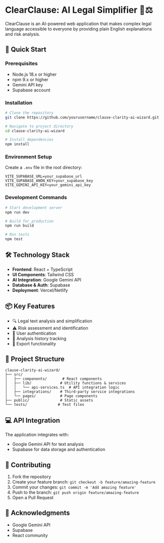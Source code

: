 # ClearClause: AI Legal Simplifier 🤖⚖️

ClearClause is an AI-powered web application that makes complex legal language accessible to everyone by providing plain English explanations and risk analysis.

## 🚀 Quick Start

### Prerequisites

- Node.js 18.x or higher
- npm 9.x or higher
- Gemini API key
- Supabase account

### Installation

```bash
# Clone the repository
git clone https://github.com/yourusername/clause-clarity-ai-wizard.git

# Navigate to project directory
cd clause-clarity-ai-wizard

# Install dependencies
npm install
```

### Environment Setup

Create a `.env` file in the root directory:

```env
VITE_SUPABASE_URL=your_supabase_url
VITE_SUPABASE_ANON_KEY=your_supabase_key
VITE_GEMINI_API_KEY=your_gemini_api_key
```

### Development Commands

```bash
# Start development server
npm run dev

# Build for production
npm run build

# Run tests
npm test
```

## 🛠️ Technology Stack

- **Frontend**: React + TypeScript
- **UI Components**: Tailwind CSS
- **AI Integration**: Google Gemini API
- **Database & Auth**: Supabase
- **Deployment**: Vercel/Netlify

## 📦 Key Features

- 🔍 Legal text analysis and simplification
- ⚠️ Risk assessment and identification
- 👤 User authentication
- 📝 Analysis history tracking
- 💾 Export functionality

## 📁 Project Structure

```
clause-clarity-ai-wizard/
├── src/
│   ├── components/       # React components
│   ├── lib/             # Utility functions & services
│   │   └── api-services.ts  # API integration logic
│   ├── integrations/    # Third-party service integrations
│   └── pages/           # Page components
├── public/              # Static assets
└── tests/              # Test files
```

## 💻 API Integration

The application integrates with:
- Google Gemini API for text analysis
- Supabase for data storage and authentication

## 🤝 Contributing

1. Fork the repository
2. Create your feature branch: `git checkout -b feature/amazing-feature`
3. Commit your changes: `git commit -m 'Add amazing feature'`
4. Push to the branch: `git push origin feature/amazing-feature`
5. Open a Pull Request


## 🙏 Acknowledgments

- Google Gemini API
- Supabase
- React community

